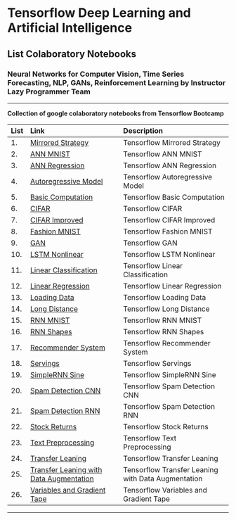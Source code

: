 # Tensorflow Deep Learning and Artificial Intelligence

## List Colaboratory Notebooks

### Neural Networks for Computer Vision, Time Series Forecasting, NLP, GANs, Reinforcement Learning by Instructor Lazy Programmer Team

---
__Collection of google colaboratory notebooks from Tensorflow Bootcamp__

| List | Link | Description |
|:--|:--------|:------------|
| 1. | [Mirrored Strategy](https://github.com/meliy-meyada/Tensorflow-Deep-Learning-and-Artificial-Intelligence/blob/main/TensorFlow_ipynb/TF2_0Mirrored_Strategy.ipynb) | Tensorflow Mirrored Strategy |
| 2. | [ANN MNIST](https://github.com/meliy-meyada/Tensorflow-Deep-Learning-and-Artificial-Intelligence/blob/main/TensorFlow_ipynb/TF2_0_ANN_MNIST.ipynb) |  Tensorflow ANN MNIST |
| 3. | [ANN Regression](https://github.com/meliy-meyada/Tensorflow-Deep-Learning-and-Artificial-Intelligence/blob/main/TensorFlow_ipynb/TF2_0_ANN_Regression.ipynb) | Tensorflow ANN Regression|
| 4. | [Autoregressive Model](https://github.com/meliy-meyada/Tensorflow-Deep-Learning-and-Artificial-Intelligence/blob/main/TensorFlow_ipynb/TF2_0_Autoregressive_Model.ipynb) | Tensorflow Autoregressive Model|
| 5. | [Basic Computation](https://github.com/meliy-meyada/Tensorflow-Deep-Learning-and-Artificial-Intelligence/blob/main/TensorFlow_ipynb/TF2_0_Basic_Computation.ipynb) | Tensorflow Basic Computation |
| 6. | [CIFAR](https://github.com/meliy-meyada/Tensorflow-Deep-Learning-and-Artificial-Intelligence/blob/main/TensorFlow_ipynb/TF2_0_CIFAR.ipynb) | Tensorflow CIFAR|
| 7. | [CIFAR Improved](https://github.com/meliy-meyada/Tensorflow-Deep-Learning-and-Artificial-Intelligence/blob/main/TensorFlow_ipynb/TF2_0_CIFAR_Improved.ipynb) | Tensorflow CIFAR Improved |
| 8. | [Fashion MNIST](https://github.com/meliy-meyada/Tensorflow-Deep-Learning-and-Artificial-Intelligence/blob/main/TensorFlow_ipynb/TF2_0_Fashion_MNIST.ipynb) | Tensorflow Fashion MNIST |
| 9. | [GAN](https://github.com/meliy-meyada/Tensorflow-Deep-Learning-and-Artificial-Intelligence/blob/main/TensorFlow_ipynb/TF2_0_GAN.ipynb) | Tensorflow GAN |
| 10. | [LSTM Nonlinear](https://github.com/meliy-meyada/Tensorflow-Deep-Learning-and-Artificial-Intelligence/blob/main/TensorFlow_ipynb/TF2_0_LSTM_Nonlinear.ipynb) | Tensorflow LSTM Nonlinear |
| 11. | [Linear Classification](https://github.com/meliy-meyada/Tensorflow-Deep-Learning-and-Artificial-Intelligence/blob/main/TensorFlow_ipynb/TF2_0_Linear_Classification.ipynb) | Tensorflow Linear Classification |
| 12. | [Linear Regression](https://github.com/meliy-meyada/Tensorflow-Deep-Learning-and-Artificial-Intelligence/blob/main/TensorFlow_ipynb/TF2_0_Linear_Regression.ipynb) | Tensorflow Linear Regression |
| 13. | [Loading Data](https://github.com/meliy-meyada/Tensorflow-Deep-Learning-and-Artificial-Intelligence/blob/main/TensorFlow_ipynb/TF2_0_Loading_Data.ipynb) | Tensorflow Loading Data |
| 14. | [Long Distance](https://github.com/meliy-meyada/Tensorflow-Deep-Learning-and-Artificial-Intelligence/blob/main/TensorFlow_ipynb/TF2_0_Long_Distance.ipynb) | Tensorflow Long Distance |
| 15. | [RNN MNIST](https://github.com/meliy-meyada/Tensorflow-Deep-Learning-and-Artificial-Intelligence/blob/main/TensorFlow_ipynb/TF2_0_RNN_MNIST.ipynb) | Tensorflow RNN MNIST |
| 16. | [RNN Shapes](https://github.com/meliy-meyada/Tensorflow-Deep-Learning-and-Artificial-Intelligence/blob/main/TensorFlow_ipynb/TF2_0_RNN_Shapes.ipynb) | Tensorflow RNN Shapes |
| 17. | [Recommender System](https://github.com/meliy-meyada/Tensorflow-Deep-Learning-and-Artificial-Intelligence/blob/main/TensorFlow_ipynb/TF2_0_Recommender_System.ipynb) | Tensorflow Recommender System |
| 18. | [Servings](https://github.com/meliy-meyada/Tensorflow-Deep-Learning-and-Artificial-Intelligence/blob/main/TensorFlow_ipynb/TF2_0_Servings.ipynb) | Tensorflow Servings |
| 19. | [SimpleRNN Sine](https://github.com/meliy-meyada/Tensorflow-Deep-Learning-and-Artificial-Intelligence/blob/main/TensorFlow_ipynb/TF2_0_SimpleRNN_Sine.ipynb) | Tensorflow SimpleRNN Sine |
| 20. | [Spam Detection CNN](https://github.com/meliy-meyada/Tensorflow-Deep-Learning-and-Artificial-Intelligence/blob/main/TensorFlow_ipynb/TF2_0_Spam_Detection_CNN.ipynb) | Tensorflow Spam Detection CNN |
| 21. | [Spam Detection RNN](https://github.com/meliy-meyada/Tensorflow-Deep-Learning-and-Artificial-Intelligence/blob/main/TensorFlow_ipynb/TF2_0_Spam_Detection_RNN.ipynb) | Tensorflow Spam Detection RNN |
| 22. | [Stock Returns](https://github.com/meliy-meyada/Tensorflow-Deep-Learning-and-Artificial-Intelligence/blob/main/TensorFlow_ipynb/TF2_0_Stock_Returns.ipynb) | Tensorflow Stock Returns |
| 23. | [Text Preprocessing](https://github.com/meliy-meyada/Tensorflow-Deep-Learning-and-Artificial-Intelligence/blob/main/TensorFlow_ipynb/TF2_0_Text_Preprocessing.ipynb) | Tensorflow Text Preprocessing |
| 24. | [Transfer Leaning](https://github.com/meliy-meyada/Tensorflow-Deep-Learning-and-Artificial-Intelligence/blob/main/TensorFlow_ipynb/TF2_0_Transfer_Leaning.ipynb) | Tensorflow Transfer Leaning |
| 25. | [Transfer Leaning with Data Augmentation](https://github.com/meliy-meyada/Tensorflow-Deep-Learning-and-Artificial-Intelligence/blob/main/TensorFlow_ipynb/TF2_0_Transfer_Leaning_with_Data_Augmentation.ipynb) | Tensorflow Transfer Leaning with Data Augmentation |
| 26. | [Variables and Gradient Tape](https://github.com/meliy-meyada/Tensorflow-Deep-Learning-and-Artificial-Intelligence/blob/main/TensorFlow_ipynb/TF2_0_Variables_and_Gradient_Tape.ipynb) | Tensorflow Variables and Gradient Tape |

---
